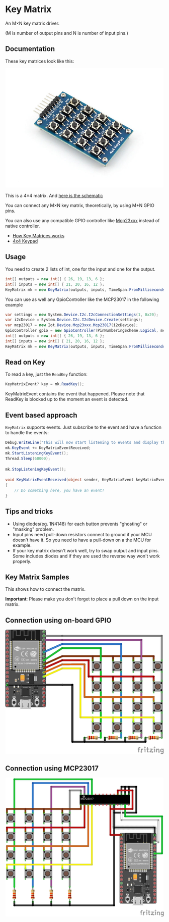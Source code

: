 # Key Matrix

An M×N key matrix driver.

(M is number of output pins and N is number of input pins.)

## Documentation

These key matrices look like this:

![4x4-Keypad](./4x4-Keypad-1.jpg)

This is a 4×4 matrix. And [here is the schematic](https://www.waveshare.com/w/upload/e/ea/4x4-Keypad-Schematic.pdf)

You can connect any M×N key matrix, theoretically, by using M+N GPIO pins.

You can also use any compatible GPIO controller like [Mcp23xxx](../Mcp23xxx) instead of native controller.

- [How Key Matrices works](http://pcbheaven.com/wikipages/How_Key_Matrices_Works/)
- [4x4 Keypad](https://www.waveshare.com/wiki/4x4_Keypad)

## Usage

You need to create 2 lists of int, one for the input and one for the output.

```csharp
int[] outputs = new int[] { 26, 19, 13, 6 };
int[] inputs = new int[] { 21, 20, 16, 12 };
KeyMatrix mk = new KeyMatrix(outputs, inputs, TimeSpan.FromMilliseconds(20));
```

You can use as well any GpioController like the MCP23017 in the following example

```csharp
var settings = new System.Device.I2c.I2cConnectionSettings(1, 0x20);
var i2cDevice = System.Device.I2c.I2cDevice.Create(settings);
var mcp23017 = new Iot.Device.Mcp23xxx.Mcp23017(i2cDevice);
GpioController gpio = new GpioController(PinNumberingScheme.Logical, mcp23017);
int[] outputs = new int[] { 26, 19, 13, 6 };
int[] inputs = new int[] { 21, 20, 16, 12 };
KeyMatrix mk = new KeyMatrix(outputs, inputs, TimeSpan.FromMilliseconds(20), gpio, true);
```

## Read on Key

To read a key, just the `ReadKey` function:

```csharp
KeyMatrixEvent? key = mk.ReadKey();
```

KeyMatrixEvent contains the event that happened. Please note that ReadKey is blocked up to the moment an event is detected.

## Event based approach

`KeyMatrix` supports events. Just subscribe to the event and have a function to handle the events:

```csharp
Debug.WriteLine("This will now start listening to events and display them for 60 seconds.");
mk.KeyEvent += KeyMatrixEventReceived;
mk.StartListeningKeyEvent();
Thread.Sleep(60000);

mk.StopListeningKeyEvent();

void KeyMatrixEventReceived(object sender, KeyMatrixEvent keyMatrixEvent)
{
    // Do something here, you have an event!
}
```

## Tips and tricks

- Using diodes(eg. 1N4148) for each button prevents "ghosting" or "masking" problem.
- Input pins need pull-down resistors connect to ground if your MCU doesn't have it. So you need to have a pull-down on a the MCU for example.
- If your key matrix doesn't work well, try to swap output and input pins. Some includes diodes and if they are used the reverse way won't work properly.

## Key Matrix Samples

This shows how to connect the matrix.

**Important**: Please make you don't forget to place a pull down on the input matrix.

## Connection using on-board GPIO

![Connection using MCU](./4x4kb.png)

## Connection using MCP23017

![Connection using a MCP23017](./4x4kb_via_mcp23017.png)
